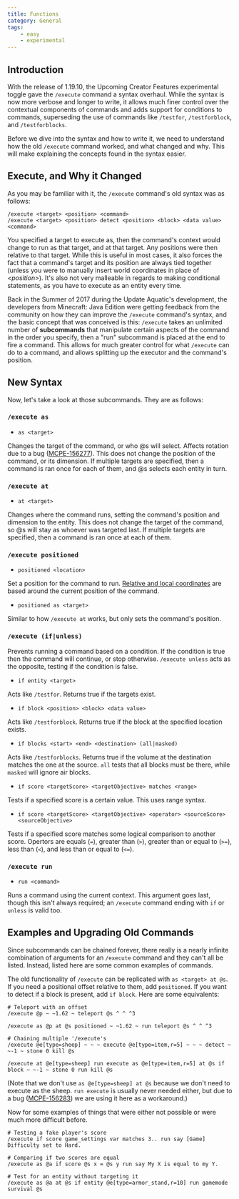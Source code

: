 ```yaml
---
title: Functions
category: General
tags: 
    - easy
    - experimental
---
```


## Introduction
With the release of 1.19.10, the Upcoming Creator Features experimental toggle gave the `/execute` command a syntax overhaul. While the syntax is now more verbose and longer to write, it allows much finer control over the contextual components of commands and adds support for conditions to commands, superseding the use of commands like `/testfor`, `/testforblock`, and `/testforblocks`.

Before we dive into the syntax and how to write it, we need to understand how the old `/execute` command worked, and what changed and why. This will make explaining the concepts found in the syntax easier.

## Execute, and Why it Changed
As you may be familiar with it, the `/execute` command's old syntax was as follows:
```
/execute <target> <position> <command>
/execute <target> <position> detect <position> <block> <data value> <command>
```
You specified a target to execute as, then the command's context would change to run as that target, and at that target. Any positions were then relative to that target. While this is useful in most cases, it also forces the fact that a command's target and its position are always tied together (unless you were to manually insert world coordinates in place of *\<position\>*). It's also not very malleable in regards to making conditional statements, as you have to execute as an entity every time.

Back in the Summer of 2017 during the Update Aquatic's development, the developers from Minecraft: Java Edition were getting feedback from the community on how they can improve the `/execute` command's syntax, and the basic concept that was conceived is this: `/execute` takes an unlimited number of **subcommands** that manipulate certain aspects of the command in the order you specify, then a "run" subcommand is placed at the end to fire a command. This allows for much greater control for what `/execute` can do to a command, and allows splitting up the executor and the command's position.

## New Syntax
Now, let's take a look at those subcommands. They are as follows:

### `/execute as`

*   `as <target>`

Changes the target of the command, or who @s will select. Affects rotation due to a bug ([MCPE-156277](https://bugs.mojang.com/browse/MCPE-156277)). This does not change the position of the command, or its dimension. If multiple targets are specified, then a command is ran once for each of them, and @s selects each entity in turn.

### `/execute at`

*   `at <target>`

Changes where the command runs, setting the command's position and dimension to the entity. This does not change the target of the command, so @s will stay as whoever was targeted last. If multiple targets are specified, then a command is ran once at each of them.

### `/execute positioned`

*   `positioned <location>`

Set a position for the command to run. [Relative and local coordinates](/commands/relative-coordinates.html) are based around the current position of the command.

*   `positioned as <target>`

Similar to how `/execute at` works, but only sets the command's position.

### `/execute (if|unless)`
Prevents running a command based on a condition. If the condition is true then the command will continue, or stop otherwise. `/execute unless` acts as the opposite, testing if the condition is false.

*   `if entity <target>`

Acts like `/testfor`. Returns true if the targets exist.

*   `if block <position> <block> <data value>`

Acts like `/testforblock`. Returns true if the block at the specified location exists.

*   `if blocks <start> <end> <destination> (all|masked)`

Acts like `/testforblocks`. Returns true if the volume at the destination matches the one at the source. `all` tests that all blocks must be there, while `masked` will ignore air blocks.

*   `if score <targetScore> <targetObjective> matches <range>`

Tests if a specified score is a certain value. This uses range syntax.

*   `if score <targetScore> <targetObjective> <operator> <sourceScore> <sourceObjective>`

Tests if a specified score matches some logical comparison to another score. Opertors are equals (`=`), greater than (`>`), greater than or equal to (`>=`), less than (`<`), and less than or equal to (`<=`).

### `/execute run`

*   `run <command>`

Runs a command using the current context. This argument goes last, though this isn't always required; an `/execute` command ending with `if` or `unless` is valid too.

## Examples and Upgrading Old Commands
Since subcommands can be chained forever, there really is a nearly infinite combination of arguments for an `/execute` command and they can't all be listed. Instead, listed here are some common examples of commands.

The old functionality of `/execute` can be replicated with `as <target> at @s`. If you need a positional offset relative to them, add `positioned`. If you want to detect if a block is present, add `if block`. Here are some equivalents:
```
# Teleport with an offset
/execute @p ~ ~1.62 ~ teleport @s ^ ^ ^3

/execute as @p at @s positioned ~ ~1.62 ~ run teleport @s ^ ^ ^3
```
```
# Chaining multiple '/execute's
/execute @e[type=sheep] ~ ~ ~ execute @e[type=item,r=5] ~ ~ ~ detect ~ ~-1 ~ stone 0 kill @s

/execute at @e[type=sheep] run execute as @e[type=item,r=5] at @s if block ~ ~-1 ~ stone 0 run kill @s
```
(Note that we don't use `as @e[type=sheep] at @s` because we don't need to execute as the sheep. `run execute` is usually never needed either, but due to a bug ([MCPE-156283](https://bugs.mojang.com/browse/MCPE-156283)) we are using it here as a workaround.)

Now for some examples of things that were either not possible or were much more difficult before.

```
# Testing a fake player's score
/execute if score game_settings var matches 3.. run say [Game] Difficulty set to Hard.

# Comparing if two scores are equal
/execute as @a if score @s x = @s y run say My X is equal to my Y.

# Test for an entity without targeting it
/execute as @a at @s if entity @e[type=armor_stand,r=10] run gamemode survival @s
```